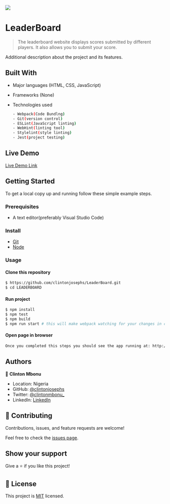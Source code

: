 ![](https://img.shields.io/badge/LeaderBoard-blueviolet)

# LeaderBoard

> The leaderboard website displays scores submitted by different players. It also allows you to submit your score.


Additional description about the project and its features.

## Built With

- Major languages (HTML, CSS, JavaScript)
- Frameworks (None)
- Technologies used 
  
  ``` bash
  - Webpack(Code Bundlng)
  - Git(version control)
  - ESLint(JavaScript linting)
  - WebHint(linting tool)
  - Stylelint(style linting)
  - Jest(project testing)
  ```

## Live Demo

[Live Demo Link](https://clintonjosephs.github.io/LeaderBoard/)


## Getting Started

To get a local copy up and running follow these simple example steps.

### Prerequisites
 - A text editor(preferably Visual Studio Code)
### Install
  -  [Git](https://git-scm.com/downloads)
  -  [Node](https://nodejs.org/en/download/)
### Usage
#### Clone this repository

```bash
$ https://github.com/clintonjosephs/LeaderBoard.git
$ cd LEADERBOARD
```
#### Run project

```bash
$ npm install
$ npm test
$ npm build
$ npm run start # this will make webpack watching for your changes in code
```

#### Open page in browser
```bash
Once you completed this steps you should see the app running at: http://localhost:8080/ in your browser.
```

## Authors

👤 **Clinton Mbonu**

- Location: Nigeria
- GitHub: [@clintonjosephs](https://github.com/clintonjosephs)
- Twitter: [@clintonmbonu_](https://twitter.com/clintonmbonu_)
- LinkedIn: [LinkedIn](https://linkedin.com/in/clinton-mbonu)

## 🤝 Contributing

Contributions, issues, and feature requests are welcome!

Feel free to check the [issues page](https://clintonjosephs.github.io/LeaderBoard/issues).

## Show your support

Give a ⭐️ if you like this project!

## 📝 License

This project is [MIT](https://opensource.org/licenses/MIT) licensed.